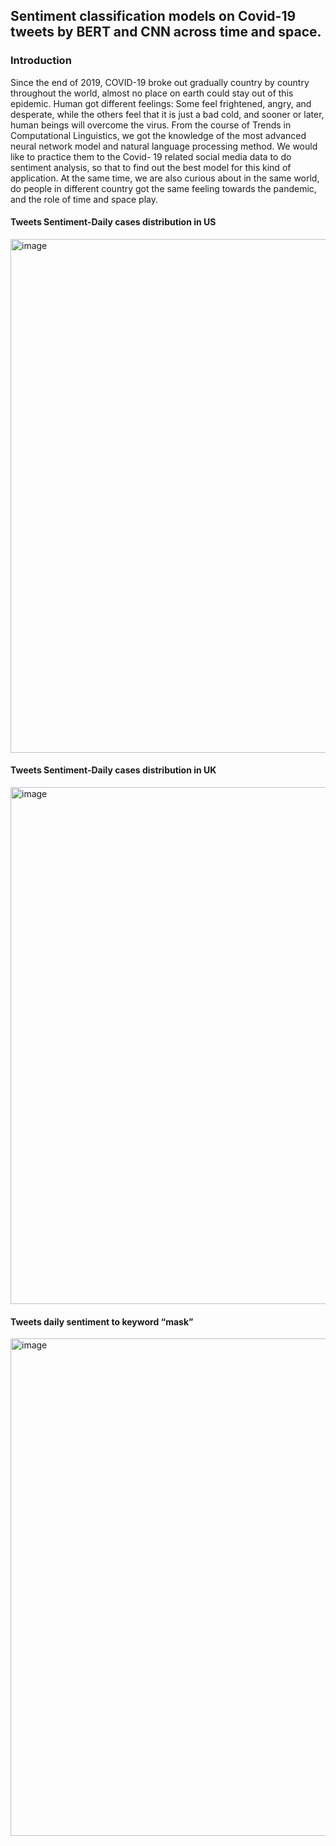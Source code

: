 
## Sentiment classification models on Covid-19 tweets by BERT and CNN across time and space.

### Introduction

Since the end of 2019, COVID-19 broke out gradually country by country throughout the world, almost no place on earth could stay out of this epidemic. Human got different feelings: Some feel frightened, angry, and desperate, while the others feel that it is just a bad cold, and sooner or later, human beings will overcome the virus. From the course of Trends in Computational Linguistics, we got the knowledge of the most advanced neural network model and natural language processing method. We would like to practice them to the Covid- 19 related social media data to do sentiment analysis, so that to find out the best model for this kind of application. At the same time, we are also curious about in the same world, do people in different country got the same feeling towards the pandemic, and the role of time and space play.


#### Tweets Sentiment-Daily cases distribution in US
<img width="822" alt="image" src="https://user-images.githubusercontent.com/49421464/135540107-5dcc9d91-a461-4b30-8ef6-5887ada38d6b.png">


#### Tweets Sentiment-Daily cases distribution in UK
<img width="827" alt="image" src="https://user-images.githubusercontent.com/49421464/135540242-adec2f5a-37b5-4974-8992-82af32faf888.png">


#### Tweets daily sentiment to keyword “mask”
<img width="796" alt="image" src="https://user-images.githubusercontent.com/49421464/135540318-f483cfb9-9993-4edc-a641-3b85bda61aaf.png">
